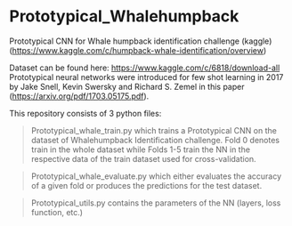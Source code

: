# Prototypical_Whalehumpback
Prototypical CNN for Whale humpback identification challenge (kaggle) (https://www.kaggle.com/c/humpback-whale-identification/overview)


Dataset can be found here: https://www.kaggle.com/c/6818/download-all Prototypical neural networks were introduced for few shot learning in 2017 by Jake Snell, Kevin Swersky and Richard S. Zemel in this paper (https://arxiv.org/pdf/1703.05175.pdf). 

This repository consists of 3 python files:
> Prototypical_whale_train.py which trains a Prototypical CNN on the dataset of Whalehumpback Identification challenge. Fold 0 denotes train in the whole dataset while Folds 1-5 train the NN in the respective data of the train dataset used for cross-validation.

> Prototypical_whale_evaluate.py which either evaluates the accuracy of a given fold or produces the predictions for the test dataset.

> Prototypical_utils.py contains the parameters of the NN (layers, loss function, etc.)
